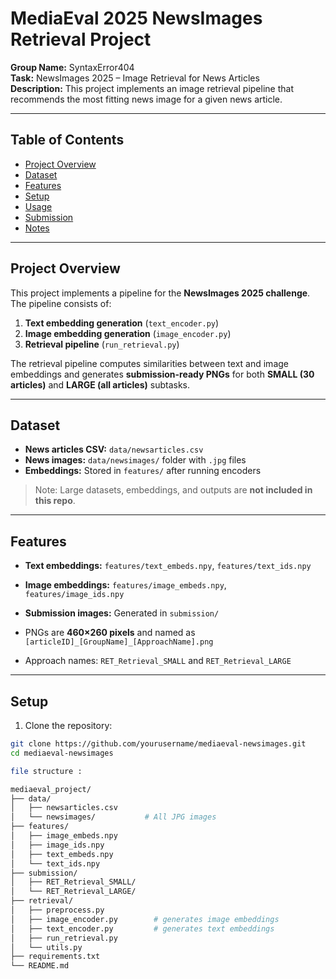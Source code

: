 # MediaEval 2025 NewsImages Retrieval Project

**Group Name:** SyntaxError404  
**Task:** NewsImages 2025 – Image Retrieval for News Articles  
**Description:** This project implements an image retrieval pipeline that recommends the most fitting news image for a given news article.

---

## Table of Contents

- [Project Overview](#project-overview)  
- [Dataset](#dataset)  
- [Features](#features)  
- [Setup](#setup)  
- [Usage](#usage)  
- [Submission](#submission)  
- [Notes](#notes)  

---

## Project Overview

This project implements a pipeline for the **NewsImages 2025 challenge**. The pipeline consists of:

1. **Text embedding generation** (`text_encoder.py`)  
2. **Image embedding generation** (`image_encoder.py`)  
3. **Retrieval pipeline** (`run_retrieval.py`)  

The retrieval pipeline computes similarities between text and image embeddings and generates **submission-ready PNGs** for both **SMALL (30 articles)** and **LARGE (all articles)** subtasks.

---

## Dataset

- **News articles CSV:** `data/newsarticles.csv`  
- **News images:** `data/newsimages/` folder with `.jpg` files  
- **Embeddings:** Stored in `features/` after running encoders  

> Note: Large datasets, embeddings, and outputs are **not included in this repo**.  

---

## Features

- **Text embeddings:** `features/text_embeds.npy`, `features/text_ids.npy`  
- **Image embeddings:** `features/image_embeds.npy`, `features/image_ids.npy`  
- **Submission images:** Generated in `submission/`  

- PNGs are **460×260 pixels** and named as `[articleID]_[GroupName]_[ApproachName].png`  
- Approach names: `RET_Retrieval_SMALL` and `RET_Retrieval_LARGE`  

---

## Setup

1. Clone the repository:

```bash
git clone https://github.com/yourusername/mediaeval-newsimages.git
cd mediaeval-newsimages

file structure :

mediaeval_project/
├── data/
│   ├── newsarticles.csv
│   └── newsimages/           # All JPG images
├── features/
│   ├── image_embeds.npy
│   ├── image_ids.npy
│   ├── text_embeds.npy
│   └── text_ids.npy
├── submission/
│   ├── RET_Retrieval_SMALL/
│   └── RET_Retrieval_LARGE/
├── retrieval/
│   ├── preprocess.py
│   ├── image_encoder.py        # generates image embeddings
│   ├── text_encoder.py         # generates text embeddings
│   ├── run_retrieval.py
│   └── utils.py            
├── requirements.txt
└── README.md
